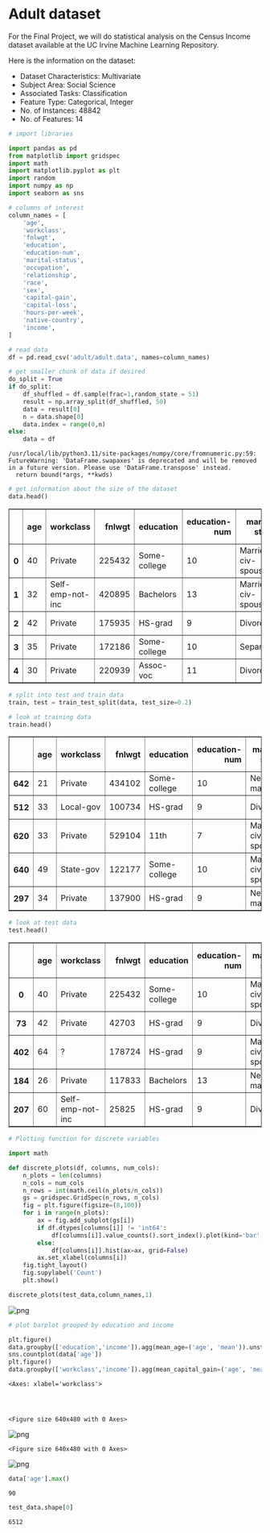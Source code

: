 # Adult dataset

For the Final Project, we will do statistical analysis on the Census Income dataset available at the UC
Irvine Machine Learning Repository.

Here is the information on the dataset:
- Dataset Characteristics: Multivariate
- Subject Area: Social Science
- Associated Tasks: Classification
- Feature Type: Categorical, Integer
- No. of Instances: 48842
- No. of Features: 14


```python
# import libraries

import pandas as pd
from matplotlib import gridspec
import math
import matplotlib.pyplot as plt
import random
import numpy as np
import seaborn as sns

# columns of interest
column_names = [
    'age',
    'workclass',
    'fnlwgt',
    'education',
    'education-num',
    'marital-status',
    'occupation',
    'relationship',
    'race',
    'sex',
    'capital-gain',
    'capital-loss',
    'hours-per-week',
    'native-country',
    'income',
]

# read data
df = pd.read_csv('adult/adult.data', names=column_names)

# get smaller chunk of data if desired
do_split = True
if do_split:
    df_shuffled = df.sample(frac=1,random_state = 51)
    result = np.array_split(df_shuffled, 50)
    data = result[0]
    n = data.shape[0]
    data.index = range(0,n)
else:
    data = df
```

    /usr/local/lib/python3.11/site-packages/numpy/core/fromnumeric.py:59: FutureWarning: 'DataFrame.swapaxes' is deprecated and will be removed in a future version. Please use 'DataFrame.transpose' instead.
      return bound(*args, **kwds)



```python
# get information about the size of the dataset
data.head()
```




<div>
<style scoped>
    .dataframe tbody tr th:only-of-type {
        vertical-align: middle;
    }

    .dataframe tbody tr th {
        vertical-align: top;
    }

    .dataframe thead th {
        text-align: right;
    }
</style>
<table border="1" class="dataframe">
  <thead>
    <tr style="text-align: right;">
      <th></th>
      <th>age</th>
      <th>workclass</th>
      <th>fnlwgt</th>
      <th>education</th>
      <th>education-num</th>
      <th>marital-status</th>
      <th>occupation</th>
      <th>relationship</th>
      <th>race</th>
      <th>sex</th>
      <th>capital-gain</th>
      <th>capital-loss</th>
      <th>hours-per-week</th>
      <th>native-country</th>
      <th>income</th>
    </tr>
  </thead>
  <tbody>
    <tr>
      <th>0</th>
      <td>40</td>
      <td>Private</td>
      <td>225432</td>
      <td>Some-college</td>
      <td>10</td>
      <td>Married-civ-spouse</td>
      <td>Machine-op-inspct</td>
      <td>Husband</td>
      <td>White</td>
      <td>Male</td>
      <td>0</td>
      <td>0</td>
      <td>45</td>
      <td>United-States</td>
      <td>&lt;=50K</td>
    </tr>
    <tr>
      <th>1</th>
      <td>32</td>
      <td>Self-emp-not-inc</td>
      <td>420895</td>
      <td>Bachelors</td>
      <td>13</td>
      <td>Married-civ-spouse</td>
      <td>Sales</td>
      <td>Husband</td>
      <td>White</td>
      <td>Male</td>
      <td>0</td>
      <td>0</td>
      <td>47</td>
      <td>United-States</td>
      <td>&lt;=50K</td>
    </tr>
    <tr>
      <th>2</th>
      <td>42</td>
      <td>Private</td>
      <td>175935</td>
      <td>HS-grad</td>
      <td>9</td>
      <td>Divorced</td>
      <td>Transport-moving</td>
      <td>Not-in-family</td>
      <td>White</td>
      <td>Male</td>
      <td>0</td>
      <td>1980</td>
      <td>46</td>
      <td>United-States</td>
      <td>&lt;=50K</td>
    </tr>
    <tr>
      <th>3</th>
      <td>35</td>
      <td>Private</td>
      <td>172186</td>
      <td>Some-college</td>
      <td>10</td>
      <td>Separated</td>
      <td>Craft-repair</td>
      <td>Not-in-family</td>
      <td>White</td>
      <td>Male</td>
      <td>0</td>
      <td>0</td>
      <td>40</td>
      <td>United-States</td>
      <td>&lt;=50K</td>
    </tr>
    <tr>
      <th>4</th>
      <td>30</td>
      <td>Private</td>
      <td>220939</td>
      <td>Assoc-voc</td>
      <td>11</td>
      <td>Divorced</td>
      <td>Exec-managerial</td>
      <td>Not-in-family</td>
      <td>White</td>
      <td>Male</td>
      <td>0</td>
      <td>0</td>
      <td>40</td>
      <td>United-States</td>
      <td>&lt;=50K</td>
    </tr>
  </tbody>
</table>
</div>




```python
# split into test and train data
train, test = train_test_split(data, test_size=0.2)
```


```python
# look at training data
train.head()
```




<div>
<style scoped>
    .dataframe tbody tr th:only-of-type {
        vertical-align: middle;
    }

    .dataframe tbody tr th {
        vertical-align: top;
    }

    .dataframe thead th {
        text-align: right;
    }
</style>
<table border="1" class="dataframe">
  <thead>
    <tr style="text-align: right;">
      <th></th>
      <th>age</th>
      <th>workclass</th>
      <th>fnlwgt</th>
      <th>education</th>
      <th>education-num</th>
      <th>marital-status</th>
      <th>occupation</th>
      <th>relationship</th>
      <th>race</th>
      <th>sex</th>
      <th>capital-gain</th>
      <th>capital-loss</th>
      <th>hours-per-week</th>
      <th>native-country</th>
      <th>income</th>
    </tr>
  </thead>
  <tbody>
    <tr>
      <th>642</th>
      <td>21</td>
      <td>Private</td>
      <td>434102</td>
      <td>Some-college</td>
      <td>10</td>
      <td>Never-married</td>
      <td>Adm-clerical</td>
      <td>Not-in-family</td>
      <td>White</td>
      <td>Female</td>
      <td>0</td>
      <td>0</td>
      <td>40</td>
      <td>United-States</td>
      <td>&lt;=50K</td>
    </tr>
    <tr>
      <th>512</th>
      <td>33</td>
      <td>Local-gov</td>
      <td>100734</td>
      <td>HS-grad</td>
      <td>9</td>
      <td>Divorced</td>
      <td>Tech-support</td>
      <td>Not-in-family</td>
      <td>White</td>
      <td>Female</td>
      <td>0</td>
      <td>0</td>
      <td>55</td>
      <td>United-States</td>
      <td>&lt;=50K</td>
    </tr>
    <tr>
      <th>620</th>
      <td>33</td>
      <td>Private</td>
      <td>529104</td>
      <td>11th</td>
      <td>7</td>
      <td>Married-civ-spouse</td>
      <td>Handlers-cleaners</td>
      <td>Husband</td>
      <td>White</td>
      <td>Male</td>
      <td>0</td>
      <td>0</td>
      <td>50</td>
      <td>United-States</td>
      <td>&lt;=50K</td>
    </tr>
    <tr>
      <th>640</th>
      <td>49</td>
      <td>State-gov</td>
      <td>122177</td>
      <td>Some-college</td>
      <td>10</td>
      <td>Married-civ-spouse</td>
      <td>Machine-op-inspct</td>
      <td>Husband</td>
      <td>White</td>
      <td>Male</td>
      <td>0</td>
      <td>0</td>
      <td>40</td>
      <td>United-States</td>
      <td>&gt;50K</td>
    </tr>
    <tr>
      <th>297</th>
      <td>34</td>
      <td>Private</td>
      <td>137900</td>
      <td>HS-grad</td>
      <td>9</td>
      <td>Never-married</td>
      <td>Sales</td>
      <td>Not-in-family</td>
      <td>White</td>
      <td>Female</td>
      <td>0</td>
      <td>0</td>
      <td>35</td>
      <td>United-States</td>
      <td>&lt;=50K</td>
    </tr>
  </tbody>
</table>
</div>




```python
# look at test data
test.head()
```




<div>
<style scoped>
    .dataframe tbody tr th:only-of-type {
        vertical-align: middle;
    }

    .dataframe tbody tr th {
        vertical-align: top;
    }

    .dataframe thead th {
        text-align: right;
    }
</style>
<table border="1" class="dataframe">
  <thead>
    <tr style="text-align: right;">
      <th></th>
      <th>age</th>
      <th>workclass</th>
      <th>fnlwgt</th>
      <th>education</th>
      <th>education-num</th>
      <th>marital-status</th>
      <th>occupation</th>
      <th>relationship</th>
      <th>race</th>
      <th>sex</th>
      <th>capital-gain</th>
      <th>capital-loss</th>
      <th>hours-per-week</th>
      <th>native-country</th>
      <th>income</th>
    </tr>
  </thead>
  <tbody>
    <tr>
      <th>0</th>
      <td>40</td>
      <td>Private</td>
      <td>225432</td>
      <td>Some-college</td>
      <td>10</td>
      <td>Married-civ-spouse</td>
      <td>Machine-op-inspct</td>
      <td>Husband</td>
      <td>White</td>
      <td>Male</td>
      <td>0</td>
      <td>0</td>
      <td>45</td>
      <td>United-States</td>
      <td>&lt;=50K</td>
    </tr>
    <tr>
      <th>73</th>
      <td>42</td>
      <td>Private</td>
      <td>42703</td>
      <td>HS-grad</td>
      <td>9</td>
      <td>Divorced</td>
      <td>Adm-clerical</td>
      <td>Unmarried</td>
      <td>White</td>
      <td>Female</td>
      <td>0</td>
      <td>0</td>
      <td>40</td>
      <td>United-States</td>
      <td>&lt;=50K</td>
    </tr>
    <tr>
      <th>402</th>
      <td>64</td>
      <td>?</td>
      <td>178724</td>
      <td>HS-grad</td>
      <td>9</td>
      <td>Married-civ-spouse</td>
      <td>?</td>
      <td>Wife</td>
      <td>White</td>
      <td>Female</td>
      <td>0</td>
      <td>0</td>
      <td>20</td>
      <td>United-States</td>
      <td>&lt;=50K</td>
    </tr>
    <tr>
      <th>184</th>
      <td>26</td>
      <td>Private</td>
      <td>117833</td>
      <td>Bachelors</td>
      <td>13</td>
      <td>Never-married</td>
      <td>Exec-managerial</td>
      <td>Not-in-family</td>
      <td>White</td>
      <td>Female</td>
      <td>0</td>
      <td>1669</td>
      <td>50</td>
      <td>United-States</td>
      <td>&lt;=50K</td>
    </tr>
    <tr>
      <th>207</th>
      <td>60</td>
      <td>Self-emp-not-inc</td>
      <td>25825</td>
      <td>HS-grad</td>
      <td>9</td>
      <td>Divorced</td>
      <td>Craft-repair</td>
      <td>Not-in-family</td>
      <td>White</td>
      <td>Male</td>
      <td>0</td>
      <td>0</td>
      <td>50</td>
      <td>United-States</td>
      <td>&gt;50K</td>
    </tr>
  </tbody>
</table>
</div>




```python
# Plotting function for discrete variables

import math

def discrete_plots(df, columns, num_cols):
    n_plots = len(columns)
    n_cols = num_cols
    n_rows = int(math.ceil(n_plots/n_cols))
    gs = gridspec.GridSpec(n_rows, n_cols)
    fig = plt.figure(figsize=(8,100))
    for i in range(n_plots):
        ax = fig.add_subplot(gs[i])
        if df.dtypes[columns[i]] != 'int64':
            df[columns[i]].value_counts().sort_index().plot(kind='bar', ax=ax)
        else:
            df[columns[i]].hist(ax=ax, grid=False) 
        ax.set_xlabel(columns[i])
    fig.tight_layout()
    fig.supylabel('Count')
    plt.show()

discrete_plots(test_data,column_names,1)
```


    
![png](InitialAnalysis_files/InitialAnalysis_6_0.png)
    



```python
# plot barplot grouped by education and income

plt.figure()
data.groupby(['education','income']).agg(mean_age=('age', 'mean')).unstack().plot.bar()
sns.countplot(data['age'])
plt.figure()
data.groupby(['workclass','income']).agg(mean_capital_gain=('age', 'mean')).unstack().plot.bar()

```




    <Axes: xlabel='workclass'>




    <Figure size 640x480 with 0 Axes>



    
![png](InitialAnalysis_files/InitialAnalysis_7_2.png)
    



    <Figure size 640x480 with 0 Axes>



    
![png](InitialAnalysis_files/InitialAnalysis_7_4.png)
    



```python
data['age'].max()
```




    90




```python
test_data.shape[0]
```




    6512




```python

```
